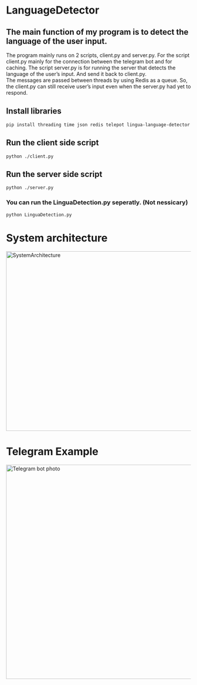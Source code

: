 # LanguageDetector
## The main function of my program is to detect the language of the user input. 
The program mainly runs on 2 scripts, client.py and server.py. For the script client.py mainly 
for the connection between the telegram bot and for caching. The script server.py is for 
running the server that detects the language of the user’s input. And send it back to 
client.py.  
The messages are passed between threads by using Redis as a queue. So, the client.py can 
still receive user’s input even when the server.py had yet to respond. 
## Install libraries
```pip install threading time json redis telepot lingua-language-detector```
## Run the client side script
```python ./client.py```

## Run the server side script
```python ./server.py```
### You can run the LinguaDetection.py seperatly. (Not nessicary)
```python LinguaDetection.py```
# System architecture
<img width="637" height="489" alt="SystemArchitecture" src="https://github.com/user-attachments/assets/38f93082-53ab-4203-8435-85316e0af4b7" />

# Telegram Example
<img width="761" height="583" alt="Telegram bot photo" src="https://github.com/user-attachments/assets/fa1538fa-27fc-48f2-97db-35ca67ec68e7" />

